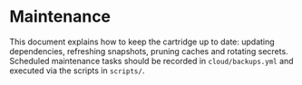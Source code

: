# Maintenance

This document explains how to keep the cartridge up to date: updating
dependencies, refreshing snapshots, pruning caches and rotating secrets.
Scheduled maintenance tasks should be recorded in `cloud/backups.yml` and
executed via the scripts in `scripts/`.
